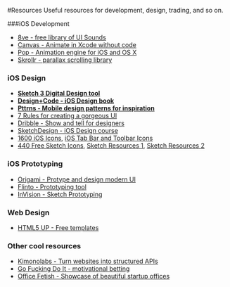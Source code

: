 #Resources
Useful resources for development, design, trading, and so on.

###iOS Development
* [8ve - free library of UI Sounds](http://raisedbeaches.com/octave/)
* [Canvas - Animate in Xcode without code](http://canvaspod.io)
* [Pop - Animation engine for iOS and OS X](https://github.com/facebook/pop)
* [Skrollr - parallax scrolling library](https://github.com/Prinzhorn/skrollr)


### iOS Design
* __[Sketch 3 Digital Design tool](http://bohemiancoding.com/sketch/)__
* __[Design+Code - iOS Design book](https://designcode.io/)__
* __[Pttrns - Mobile design patterns for inspiration](http://pttrns.com)__
* [7 Rules for creating a gorgeous UI](https://medium.com/@erikdkennedy/7-rules-for-creating-gorgeous-ui-part-1-559d4e805cda)
* [Dribble - Show and tell for designers](https://dribbble.com)
* [SketchDesign - iOS Design course](http://sketchdesign.io)
* [1600 iOS Icons](http://www.streamlineicons.com), [iOS Tab Bar and Toolbar Icons](http://www.pixellove.com)
* [440 Free Sketch Icons](http://www.sketchappsources.com/free-source/624-free-icons-sketch-freebie-resource.html), [Sketch Resources 1](http://sketchresources.com), [Sketch Resources 2](http://www.sketchappsources.com)

### iOS Prototyping
* [Origami - Protype and design modern UI](http://facebook.github.io/origami/)
* [Flinto - Prototyping tool](https://www.flinto.com)
* [InVision - Sketch Prototyping](http://www.invisionapp.com/sketch-prototyping)

### Web Design
* [HTML5 UP - Free templates](http://html5up.net)

### Other cool resources
* [Kimonolabs - Turn websites into structured APIs](https://www.kimonolabs.com)
* [Go Fucking Do It - motivational betting](https://gofuckingdoit.com)
* [Office Fetish - Showcase of beautiful startup offices](http://www.officefetish.co)
